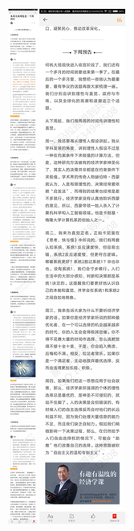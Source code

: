![](../../images/2017年07月/HF0717本周大局观复盘｜下周预告.jpg)
![](../../images/2017年07月/HF0717本周大局观复盘｜下周预告2.jpg)
